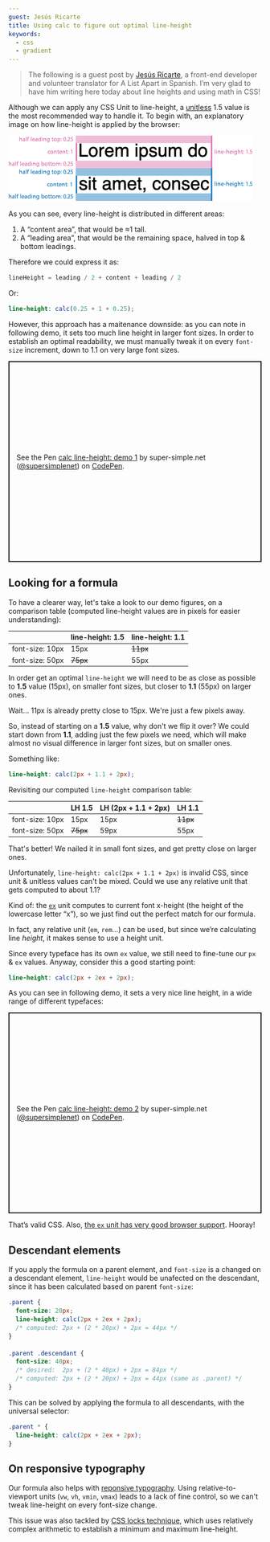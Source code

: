 ```yaml
---
guest: Jesús Ricarte
title: Using calc to figure out optimal line-height
keywords:
  - css
  - gradient
---
```


> The following is a guest post by [Jesús Ricarte](https://twitter.com/supersimplenet), a front-end developer and volunteer translator for A List Apart in Spanish. I’m very glad to have him writing here today about line heights and using math in CSS!

Although we can apply any CSS Unit to line-height, a [unitless](https://css-tricks.com/almanac/properties/l/line-height/#article-header-id-0) 1.5 value is the most recommended way to handle it. To begin with, an explanatory image on how line-height is applied by the browser:

![Using calc to figure out optimal line-height](/assets/images/using-calc-to-figure-out-optimal-line-height/line-height.png)

As you can see, every line-height is distributed in different areas:

1. A “content area”, that would be ≈1 tall.
2. A “leading area”, that would be the remaining space, halved in top & bottom leadings.

Therefore we could express it as:

```js
lineHeight = leading / 2 + content + leading / 2
```

Or:

```scss
line-height: calc(0.25 + 1 + 0.25);
```

However, this approach has a maitenance downside: as you can note in following demo, it sets too much line height in larger font sizes. In order to establish an optimal readability, we must manually tweak it on every `font-size` increment, down to 1.1 on very large font sizes.

<p class="codepen" data-height="400" data-theme-id="light" data-default-tab="result" data-user="supersimplenet" data-slug-hash="RwWyjKV" style="height: 400px; box-sizing: border-box; display: flex; align-items: center; justify-content: center; border: 2px solid; margin: 1em 0; padding: 1em;" data-pen-title="calc line-height: demo 1">
  <span>See the Pen <a href="https://codepen.io/supersimplenet/pen/RwWyjKV">
  calc line-height: demo 1</a> by super-simple.net (<a href="https://codepen.io/supersimplenet">@supersimplenet</a>)
  on <a href="https://codepen.io">CodePen</a>.</span>
</p>

## Looking for a formula

To have a clearer way, let's take a look to our demo figures, on a comparison table (computed line-height values are in pixels for easier understanding):

|                 | line-height: 1.5 | line-height: 1.1 |
| :-------------- | :--------------- | :--------------- |
| font-size: 10px | 15px             | ~~11px~~         |
| font-size: 50px | ~~75px~~         | 55px             |

In order get an optimal `line-height` we will need to be as close as possible to **1.5** value (15px), on smaller font sizes, but closer to **1.1** (55px) on larger ones.

Wait… 11px is already pretty close to 15px. We're just a few pixels away.

So, instead of starting on a **1.5** value, why don't we flip it over? We could start down from **1.1**, adding just the few pixels we need, which will make almost no visual difference in larger font sizes, but on smaller ones.

Something like:

```scss
line-height: calc(2px + 1.1 + 2px);
```

Revisiting our computed `line-height` comparison table:

|                 | LH 1.5   | LH (2px + 1.1 + 2px) | LH 1.1   |
| :-------------- | :------- | -------------------- | :------- |
| font-size: 10px | 15px     | 15px                 | ~~11px~~ |
| font-size: 50px | ~~75px~~ | 59px                 | 55px     |

That's better! We nailed it in small font sizes, and get pretty close on larger ones.

Unfortunately, `line-height: calc(2px + 1.1 + 2px)` is invalid CSS, since unit & unitless values can't be mixed. Could we use any relative unit that gets computed to about 1.1?

Kind of: the [`ex`](https://developer.mozilla.org/en-US/docs/Web/CSS/length#ex) unit computes to current font x-height (the height of the lowercase letter “x”), so we just find out the perfect match for our formula.

In fact, any relative unit (`em`, `rem`…) can be used, but since we’re calculating line _height_, it makes sense to use a height unit.

Since every typeface has its own `ex` value, we still need to fine-tune our `px` & `ex` values. Anyway, consider this a good starting point:

```scss
line-height: calc(2px + 2ex + 2px);
```

As you can see in following demo, it sets a very nice line height, in a wide range of different typefaces:

<p class="codepen" data-height="400" data-theme-id="light" data-default-tab="result" data-user="supersimplenet" data-slug-hash="vYNjaem" style="height: 400px; box-sizing: border-box; display: flex; align-items: center; justify-content: center; border: 2px solid; margin: 1em 0; padding: 1em;" data-pen-title="calc line-height: demo 2">
  <span>See the Pen <a href="https://codepen.io/supersimplenet/pen/vYNjaem">
  calc line-height: demo 2</a> by super-simple.net (<a href="https://codepen.io/supersimplenet">@supersimplenet</a>)
  on <a href="https://codepen.io">CodePen</a>.</span>
</p>

That’s valid CSS. Also, [the `ex` unit has very good browser support](https://caniuse.com/#feat=mdn-css_types_length_ex). Hooray!

## Descendant elements

If you apply the formula on a parent element, and `font-size` is a changed on a descendant element, `line-height` would be unafected on the descendant, since it has been calculated based on parent `font-size`:

```css
.parent {
  font-size: 20px;
  line-height: calc(2px + 2ex + 2px);
  /* computed: 2px + (2 * 20px) + 2px = 44px */
}

.parent .descendant {
  font-size: 40px;
  /* desired:  2px + (2 * 40px) + 2px = 84px */
  /* computed: 2px + (2 * 20px) + 2px = 44px (same as .parent) */
}
```

This can be solved by applying the formula to all descendants, with the universal selector:

```scss
.parent * {
  line-height: calc(2px + 2ex + 2px);
}
```

## On responsive typography

Our formula also helps with [reponsive typography](https://www.madebymike.com.au/writing/precise-control-responsive-typography/). Using relative-to-viewport units (`vw`, `vh`, `vmin`, `vmax`) leads to a lack of fine control, so we can't tweak line-height on every font-size change.

This issue was also tackled by [CSS locks technique](https://fvsch.com/css-locks/), which uses relatively complex arithmetic to establish a minimum and maximum line-height.
